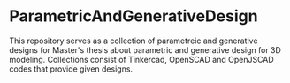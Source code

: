 # ParametricAndGenerativeDesign 

This repository serves as a collection of parametreic and generative designs for Master's thesis about parametric and generative design for 3D modeling. 
Collections consist of Tinkercad, OpenSCAD and OpenJSCAD codes that provide given designs.

